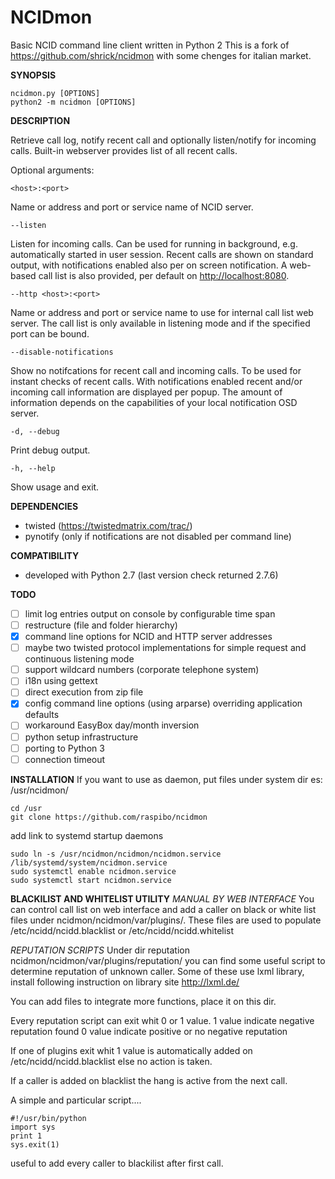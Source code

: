 NCIDmon
=======

Basic NCID command line client written in Python 2
This is a fork of https://github.com/shrick/ncidmon with some chenges for italian market.

**SYNOPSIS**

    ncidmon.py [OPTIONS]
    python2 -m ncidmon [OPTIONS]

**DESCRIPTION**

Retrieve call log, notify recent call and optionally listen/notify for
incoming calls. Built-in webserver provides list of all recent calls.

Optional arguments:

    <host>:<port>

Name or address and port or service name of NCID server.

    --listen

Listen for incoming calls. Can be used for running in background, e.g.
automatically started in user session. Recent calls are shown on standard
output, with notifications enabled also per on screen notification.
A web-based call list is also provided, per default on [http://localhost:8080](http://localhost:8080).

    --http <host>:<port>
    
Name or address and port or service name to use for internal call list
web server. The call list is only available in listening mode and if the
specified port can be bound.

    --disable-notifications

Show no notifcations for recent call and incoming calls. To be used for instant
checks of recent calls. With notifications enabled recent and/or incoming call
information are displayed per popup. The amount of information depends on the
capabilities of your local notification OSD server.

    -d, --debug

Print debug output.

    -h, --help

Show usage and exit.

**DEPENDENCIES**

- twisted (https://twistedmatrix.com/trac/)
- pynotify (only if notifications are not disabled per command line)

**COMPATIBILITY**

- developed with Python 2.7 (last version check returned 2.7.6)

**TODO**
- [ ] limit log entries output on console by configurable time span
- [ ] restructure (file and folder hierarchy)
- [x] command line options for NCID and HTTP server addresses
- [ ] maybe two twisted protocol implementations for simple request and continuous listening mode
- [ ] support wildcard numbers (corporate telephone system)
- [ ] i18n using gettext
- [ ] direct execution from zip file
- [x] config command line options (using arparse) overriding application defaults
- [ ] workaround EasyBox day/month inversion
- [ ] python setup infrastructure
- [ ] porting to Python 3
- [ ] connection timeout

**INSTALLATION**
If you want to use as daemon, put files under system dir es: /usr/ncidmon/

    cd /usr
    git clone https://github.com/raspibo/ncidmon

add link to systemd startup daemons

    sudo ln -s /usr/ncidmon/ncidmon/ncidmon.service /lib/systemd/system/ncidmon.service
    sudo systemctl enable ncidmon.service
    sudo systemctl start ncidmon.service

**BLACKILIST AND WHITELIST UTILITY**
*MANUAL BY WEB INTERFACE* 
You can control call list on web interface and add a caller on black or white list files under ncidmon/ncidmon/var/plugins/. 
These files are used to populate /etc/ncidd/ncidd.blacklist or /etc/ncidd/ncidd.whitelist

*REPUTATION SCRIPTS*
Under dir reputation ncidmon/ncidmon/var/plugins/reputation/  you can find some useful script to determine reputation of unknown caller. 
Some of these use lxml library, install following instruction on library site http://lxml.de/

You can add files to integrate more functions, place it on this dir.

Every reputation script can exit whit 0 or 1 value. 
1 value indicate negative reputation found 
0 value indicate positive or no negative reputation

If one of plugins exit whit 1 value is automatically added on /etc/ncidd/ncidd.blacklist else no action is taken.

If a caller is added on blacklist the hang is active from the next call.

A simple and particular script....   

    #!/usr/bin/python
    import sys
    print 1
    sys.exit(1)

useful to add every caller to blackilist after first call.
